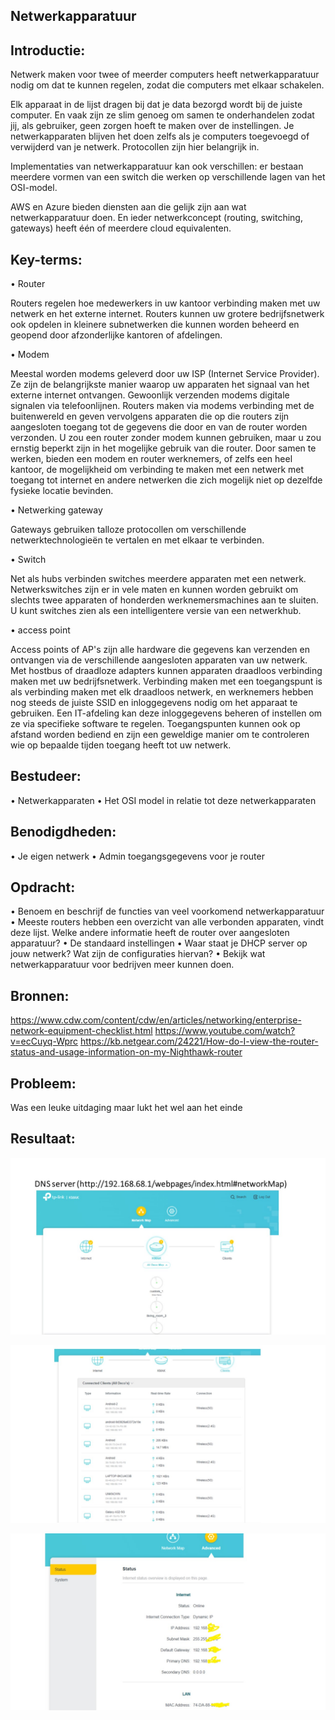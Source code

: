 ## Netwerkapparatuur

## Introductie:
Netwerk maken voor twee of meerder computers heeft netwerkapparatuur nodig om dat te kunnen regelen, zodat die computers met elkaar schakelen. 

Elk apparaat in de lijst dragen bij dat je data bezorgd wordt bij de juiste computer. En vaak zijn ze slim genoeg om samen te onderhandelen zodat jij, als gebruiker, geen zorgen hoeft te maken over de instellingen. Je netwerkapparaten blijven het doen zelfs als je computers toegevoegd of verwijderd van je netwerk. Protocollen zijn hier belangrijk in.

Implementaties van netwerkapparatuur kan ook verschillen: er bestaan meerdere vormen van een switch die werken op verschillende lagen van het OSI-model.

AWS en Azure bieden diensten aan die gelijk zijn aan wat netwerkapparatuur doen. En ieder netwerkconcept (routing, switching, gateways) heeft één of meerdere cloud equivalenten.



## Key-terms:

•	Router 

Routers regelen hoe medewerkers in uw kantoor verbinding maken met uw netwerk en het externe internet. Routers kunnen uw grotere bedrijfsnetwerk ook opdelen in kleinere subnetwerken die kunnen worden beheerd en geopend door afzonderlijke kantoren of afdelingen.


•	Modem

Meestal worden modems geleverd door uw ISP (Internet Service Provider). Ze zijn de belangrijkste manier waarop uw apparaten het signaal van het externe internet ontvangen. Gewoonlijk verzenden modems digitale signalen via telefoonlijnen. Routers maken via modems verbinding met de buitenwereld en geven vervolgens apparaten die op die routers zijn aangesloten toegang tot de gegevens die door en van de router worden verzonden. U zou een router zonder modem kunnen gebruiken, maar u zou ernstig beperkt zijn in het mogelijke gebruik van die router. Door samen te werken, bieden een modem en router werknemers, of zelfs een heel kantoor, de mogelijkheid om verbinding te maken met een netwerk met toegang tot internet en andere netwerken die zich mogelijk niet op dezelfde fysieke locatie bevinden.


 


•	Netwerking gateway

Gateways gebruiken talloze protocollen om verschillende netwerktechnologieën te vertalen en met elkaar te verbinden.


•	Switch

Net als hubs verbinden switches meerdere apparaten met een netwerk. Netwerkswitches zijn er in vele maten en kunnen worden gebruikt om slechts twee apparaten of honderden werknemersmachines aan te sluiten. U kunt switches zien als een intelligentere versie van een netwerkhub.


•	access point 

Access points of AP's zijn alle hardware die gegevens kan verzenden en ontvangen via de verschillende aangesloten apparaten van uw netwerk. Met hostbus of draadloze adapters kunnen apparaten draadloos verbinding maken met uw bedrijfsnetwerk. Verbinding maken met een toegangspunt is als verbinding maken met elk draadloos netwerk, en werknemers hebben nog steeds de juiste SSID en inloggegevens nodig om het apparaat te gebruiken. Een IT-afdeling kan deze inloggegevens beheren of instellen om ze via specifieke software te regelen. Toegangspunten kunnen ook op afstand worden bediend en zijn een geweldige manier om te controleren wie op bepaalde tijden toegang heeft tot uw netwerk.


## Bestudeer:
•	Netwerkapparaten
•	Het OSI model in relatie tot deze netwerkapparaten
## Benodigdheden:
•	Je eigen netwerk
•	Admin toegangsgegevens voor je router
## Opdracht:
•	Benoem en beschrijf de functies van veel voorkomend netwerkapparatuur
•	Meeste routers hebben een overzicht van alle verbonden apparaten, vindt deze lijst. Welke andere informatie heeft de router over aangesloten apparatuur?
•	De standaard instellingen
•	Waar staat je DHCP server op jouw netwerk? Wat zijn de configuraties hiervan?
•	Bekijk wat netwerkapparatuur voor bedrijven meer kunnen doen.

## Bronnen:
https://www.cdw.com/content/cdw/en/articles/networking/enterprise-network-equipment-checklist.html
https://www.youtube.com/watch?v=ecCuyq-Wprc
https://kb.netgear.com/24221/How-do-I-view-the-router-status-and-usage-information-on-my-Nighthawk-router



## Probleem:
Was een leuke uitdaging maar lukt het wel aan het einde

## Resultaat:


![screenshot My LAN setting]( https://github.com/techgrounds/cloud-6-repo-AzizaAdam/blob/main/00_includes/AZ14/My%20LAN%20setting.jpg)

![screenshot vconnected devices]( https://github.com/techgrounds/cloud-6-repo-AzizaAdam/blob/main/00_includes/AZ14/Networking%20apparatuur.jpg)

![screenshot DHCP info]( https://github.com/techgrounds/cloud-6-repo-AzizaAdam/blob/main/00_includes/AZ14/DHCP%20my%20network.jpg)

